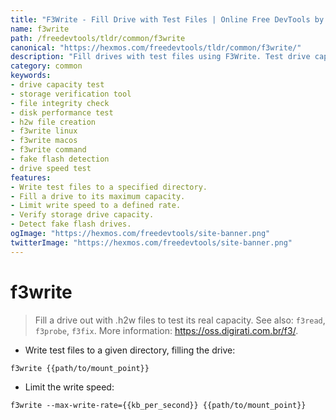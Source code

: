 ```yaml
---
title: "F3Write - Fill Drive with Test Files | Online Free DevTools by Hexmos"
name: f3write
path: /freedevtools/tldr/common/f3write
canonical: "https://hexmos.com/freedevtools/tldr/common/f3write/"
description: "Fill drives with test files using F3Write. Test drive capacity and performance with this simple command-line tool. Free online tool, no registration required."
category: common
keywords:
- drive capacity test
- storage verification tool
- file integrity check
- disk performance test
- h2w file creation
- f3write linux
- f3write macos
- f3write command
- fake flash detection
- drive speed test
features:
- Write test files to a specified directory.
- Fill a drive to its maximum capacity.
- Limit write speed to a defined rate.
- Verify storage drive capacity.
- Detect fake flash drives.
ogImage: "https://hexmos.com/freedevtools/site-banner.png"
twitterImage: "https://hexmos.com/freedevtools/site-banner.png"
---
```


# f3write

> Fill a drive out with .h2w files to test its real capacity.
> See also: `f3read`, `f3probe`, `f3fix`.
> More information: <https://oss.digirati.com.br/f3/>.

- Write test files to a given directory, filling the drive:

`f3write {{path/to/mount_point}}`

- Limit the write speed:

`f3write --max-write-rate={{kb_per_second}} {{path/to/mount_point}}`
